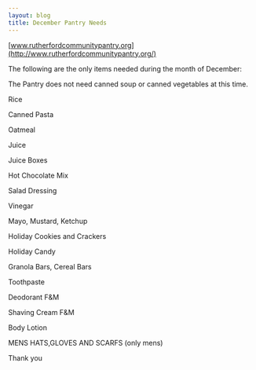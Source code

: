 ```yaml
---
layout: blog
title: December Pantry Needs
---
```


[www.rutherfordcommunitypantry.org](http://www.rutherfordcommunitypantry.org/)

The following are the only items needed during the month of December:

The Pantry does not need canned soup or canned vegetables at this time.

Rice

Canned Pasta

Oatmeal

Juice

Juice Boxes

Hot Chocolate Mix

Salad Dressing

Vinegar

Mayo, Mustard, Ketchup

Holiday Cookies and Crackers

Holiday Candy

Granola Bars, Cereal Bars

Toothpaste

Deodorant F&M

Shaving Cream F&M

Body Lotion

MENS HATS,GLOVES AND SCARFS (only mens)

Thank you
